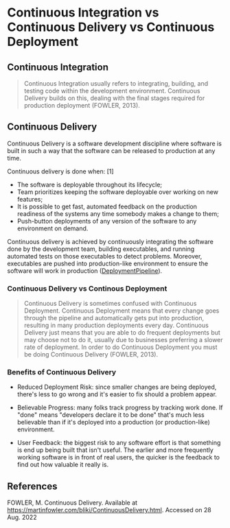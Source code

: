 # Continuous Integration vs Continuous Delivery vs Continuous Deployment

## Continuous Integration
> Continuous Integration usually refers to integrating, building, and testing code within the development environment. Continuous Delivery builds on this, dealing with the final stages required for production deployment (FOWLER, 2013).


## Continuous Delivery
Continuous Delivery is a software development discipline where software is built in such a way that the software can be released to production at any time.

Continuous delivery is done when: [1]

- The software is deployable throughout its lifecycle;
- Team prioritizes keeping the software deployable over working on new features;
- It is possible to get fast, automated feedback on the production readiness of the systems any time somebody makes a change to them;
- Push-button deployments of any version of the software to any environment on demand.

Continuous delivery is achieved by continuously integrating the software done by the development team, building executables, and running automated tests on those executables to detect problems. Moreover, executables are pushed into production-like environment to ensure the software will work in production ([DeploymentPipeline](https://martinfowler.com/bliki/DeploymentPipeline.html)).


### Continuous Delivery vs Continous Deployment
> Continuous Delivery is sometimes confused with Continuous Deployment. Continuous Deployment means that every change goes through the pipeline and automatically gets put into production, resulting in many production deployments every day. Continuous Delivery just means that you are able to do frequent deployments but may choose not to do it, usually due to businesses preferring a slower rate of deployment. In order to do Continuous Deployment you must be doing Continuous Delivery (FOWLER, 2013).

### Benefits of Continuous Delivery 
- Reduced Deployment Risk: since smaller changes are being deployed, there's less to go wrong and it's easier to fix should a problem appear.

- Believable Progress: many folks track progress by tracking work done. If "done" means "developers declare it to be done" that's much less believable than if it's deployed into a production (or production-like) environment.

- User Feedback: the biggest risk to any software effort is that something is end up being built that isn't useful. The earlier and more frequently working software is in front of real users, the quicker is the feedback to find out how valuable it really is.


## References
FOWLER, M. Continuous Delivery. Available at https://martinfowler.com/bliki/ContinuousDelivery.html. Accessed on 28 Aug. 2022
